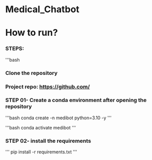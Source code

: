 # Medical_Chatbot
# How to run?
### STEPS:
'''bash
### Clone the repository

### Project repo: https://github.com/
### STEP 01- Create a conda environment after opening the repository
'''bash
conda create -n medibot python=3.10 -y
'''

'''bash
conda activate medibot
'''


### STEP 02- install the requirements
'''
pip install -r requirements.txt
'''